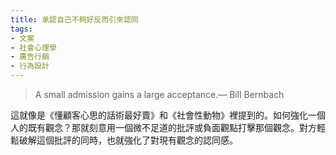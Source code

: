 ```yaml
---
title: 承認自己不夠好反而引來認同
tags:
- 文案
- 社會心理學
- 廣告行銷
- 行為設計
---
```


> A small admission gains a large acceptance.— Bill Bernbach

這就像是《懂顧客心思的話術最好賣》和《社會性動物》裡提到的。如何強化一個人的既有觀念？那就刻意用一個微不足道的批評或負面觀點打擊那個觀念。對方輕鬆破解這個批評的同時，也就強化了對現有觀念的認同感。